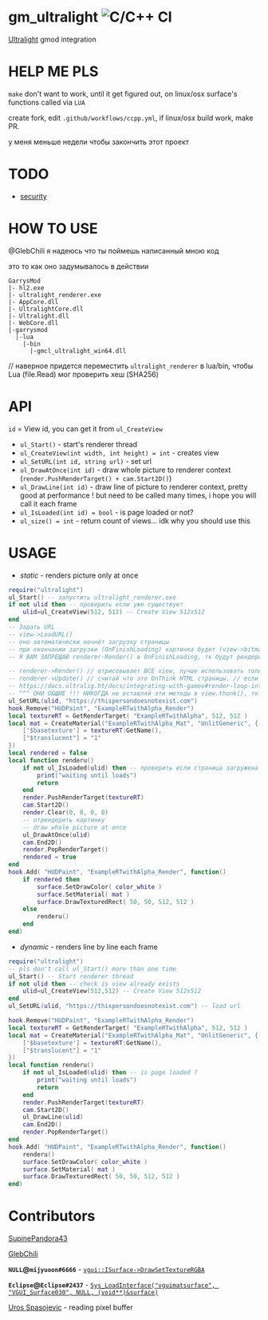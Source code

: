 # gm_ultralight ![C/C++ CI](https://github.com/SupinePandora43/gm_ultralight/workflows/C/C++%20CI/badge.svg)

[Ultralight](https://github.com/ultralight-ux/Ultralight) gmod integration

# HELP ME PLS

`make` don't want to work, until it get figured out, on linux/osx surface's functions called via `LUA`

create fork, edit `.github/workflows/ccpp.yml`, if linux/osx build work, make PR.

у меня меньше недели чтобы закончить этот проект

# TODO

* [security](https://github.com/okdshin/PicoSHA2)

# HOW TO USE

@GlebChili я надеюсь что ты поймешь написанный мною код

это то как оно задумывалось в действии
```
GarrysMod
|- hl2.exe
|- ultralight_renderer.exe
|- AppCore.dll
|- UltralightCore.dll
|- Ultralight.dll
|- WebCore.dll
|-garrysmod
  |-lua
    |-bin
      |-gmcl_ultralight_win64.dll
```
// наверное придется переместить `ultralight_renderer` в lua/bin, чтобы Lua (file.Read) мог проверить хеш (SHA256)

# API

`id` = View id, you can get it from `ul_CreateView`

* `ul_Start()` - start's renderer thread
* `ul_CreateView(int width, int height) = int` - creates view
* `ul_SetURL(int id, string url)` - set url
* `ul_DrawAtOnce(int id)` - draw whole picture to renderer context (`render.PushRenderTarget() + cam.Start2D()`)
* `ul_DrawLine(int id)` - draw line of picture to renderer context, pretty good at performance ! but need to be called many times, i hope you will call it each frame
* `ul_IsLoaded(int id) = bool` - is page loaded or not?
* `ul_size() = int` - return count of views... idk why you should use this


# USAGE
- *static* - renders picture only at once
```lua
require("ultralight")
ul_Start() -- запустить ultralight_renderer.exe
if not ulid then -- проверить если уже существует
	ulid=ul_CreateView(512, 512) -- Create View 512x512
end
-- Задать URL
-- view->LoadURL()
-- оно автоматически начнёт загрузку страницы
-- при окончании загрузки (OnFinishLoading) картинка будет (view->bitmap()->LockPixels()) белой, тк не была отрендерена (renderer->Render())
-- Я ВАМ ЗАПРЕЩАЮ renderer-Render() в OnFinishLoading, тк будут рендериться ВСЕ view

-- renderer->Render() // отрисовывает ВСЕ view, лучше использовать только если у какогото view, view->is_bitmap_dirty() = true. отвечает за рендер страницы (иначе всё будет белым)
-- renderer->Update() // считай что это OnThink HTML страницы. // если не будет вызываться, OnFinishLoading НИКОГДА не будет вызван! тк рендерер не загрузит страницу // этот метод отвечает за загрузку HTML, CSS, JS, и за их обновление
-- https://docs.ultralig.ht/docs/integrating-with-games#render-loop-integration
-- ^^^ ОНИ ОБЩИЕ !!! НИКОГДА не вставляй эти методы в view.thonk(), тк это будет лишняя нагрузка, ведь рендерер ОДИН для ВСЕХ!!! - он обеспечивает загрузку / рендер ВСЕХ view помни это.
ul_SetURL(ulid, "https://thispersondoesnotexist.com")
hook.Remove("HUDPaint", "ExampleRTwithAlpha_Render")
local textureRT = GetRenderTarget( "ExampleRTwithAlpha", 512, 512 )
local mat = CreateMaterial("ExampleRTwithAlpha_Mat", "UnlitGeneric", {
	['$basetexture'] = textureRT:GetName(),
	["$translucent"] = "1"
})
local rendered = false
local function renderu()
	if not ul_IsLoaded(ulid) then -- проверить если страница загружена
		print("waiting until loads")
		return
	end
	render.PushRenderTarget(textureRT)
	cam.Start2D()
	render.Clear(0, 0, 0, 0)
	-- отрендерить картинку
	-- draw whole picture at once
	ul_DrawAtOnce(ulid)
	cam.End2D()
	render.PopRenderTarget()
	rendered = true
end
hook.Add( "HUDPaint", "ExampleRTwithAlpha_Render", function()
	if rendered then
		surface.SetDrawColor( color_white )
		surface.SetMaterial( mat )
		surface.DrawTexturedRect( 50, 50, 512, 512 )
	else
		renderu()
	end
end)
```

- *dynamic* - renders line by line each frame

```lua
require("ultralight")
-- pls don't call ul_Start() more than one time
ul_Start() -- Start renderer thread
if not ulid then -- check is view already exists
	ulid=ul_CreateView(512,512) -- Create View 512x512
end
ul_SetURL(ulid, "https://thispersondoesnotexist.com") -- load url

hook.Remove("HUDPaint", "ExampleRTwithAlpha_Render")
local textureRT = GetRenderTarget( "ExampleRTwithAlpha", 512, 512 )
local mat = CreateMaterial("ExampleRTwithAlpha_Mat", "UnlitGeneric", {
	['$basetexture'] = textureRT:GetName(),
	["$translucent"] = "1"
})
local function renderu()
	if not ul_IsLoaded(ulid) then -- is page loaded ?
		print("waiting until loads")
		return
	end
	render.PushRenderTarget(textureRT)
	cam.Start2D()
	ul_DrawLine(ulid)
	cam.End2D()
	render.PopRenderTarget()
end
hook.Add( "HUDPaint", "ExampleRTwithAlpha_Render", function()
	renderu()
	surface.SetDrawColor( color_white )
	surface.SetMaterial( mat )
	surface.DrawTexturedRect( 50, 50, 512, 512 )
end)
```

# Contributors
[SupinePandora43](https://github.com/SupinePandora43)

[GlebChili](https://github.com/GlebChili)

**`NULL`@`mijyuoon#6666`** - [`vgui::ISurface->DrawSetTextureRGBA`](https://discord.com/channels/565105920414318602/565108080300261398/723218859322114161)

**`Eclipse`@`Eclipse#2437`** - [`Sys_LoadInterface("vguimatsurface", "VGUI_Surface030", NULL, (void**)&surface)`](https://discord.com/channels/565105920414318602/567672652714475530/723205466838270024)

[Uros Spasojevic](https://app.slack.com/client/TC4C8F4CT/CC492VBLL/user_profile/ULE28P1AL) - reading pixel buffer
